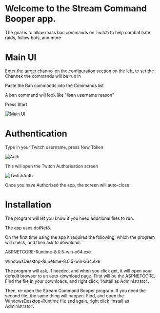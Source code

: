<h1>Welcome to the Stream Command Booper app.</h1>
<p>The goal is to allow mass ban commands on Twitch to help combat hate raids, follow bots, and more</p>

<h1>Main UI</h1>

<p>Enter the target channel on the configuration section on the left, to set the Channek the commands will be run in</p>
<p>Paste the Ban commands into the Commands list</p>
<p>A ban command will look like "/ban username reason"</p>
<p>Press Start</p>

![Main UI](https://github.com/PeterTaylorTX/Stream-Command-Booper/assets/16178511/e9231d77-e4b8-4720-9ea5-365d79e88308)

<h1>Authentication</h1>
<p>Type in your Twitch username, press New Token</p>

![Auth](https://github.com/PeterTaylorTX/Stream-Command-Booper/assets/16178511/62c00b56-23ee-443c-bc16-0f3dc2cc1f31)

<p>This will open the Twitch Authorisation screen</p>

![TwitchAuth](https://github.com/PeterTaylorTX/Stream-Command-Booper/assets/16178511/5ca2ca8e-a8f7-4652-9f99-a3eeddcd8f51)

<p>Once you have Authorised the app, the screen will auto-close.</p>
 

<h1>Installation</h1>
<p>The program will let you know if you need additional files to run.</p>
<p>The app uses dotNet8.</p>
<p>On the first time using the app it requires the following, which the program will check, and then ask to download.</p>
<p>ASPNETCORE-Runtime-8.0.5-win-x64.exe</p>
<p>WindowsDesktop-Runetime-8.0.5-win-x64.exe</p>


<p>The program will ask, if needed, and when you click get, it will open your default browser to an auto-download page. First will be the ASPNETCORE. Find the file in your downloads, and right click, ‘Install as Administrator’. </p>
<p>Then, re-open the Stream Command Booper program. If you need the second file, the same thing will happen. Find, and open the WindowsDesktop-Runtime file and again, right click ‘Install as Administrator’.</p>
